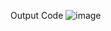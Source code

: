 Output Code
![image](https://github.com/1Firsts/count-accuracy/assets/26076138/b5d9ba0d-14db-45e4-8e85-5dadad69be6e)
